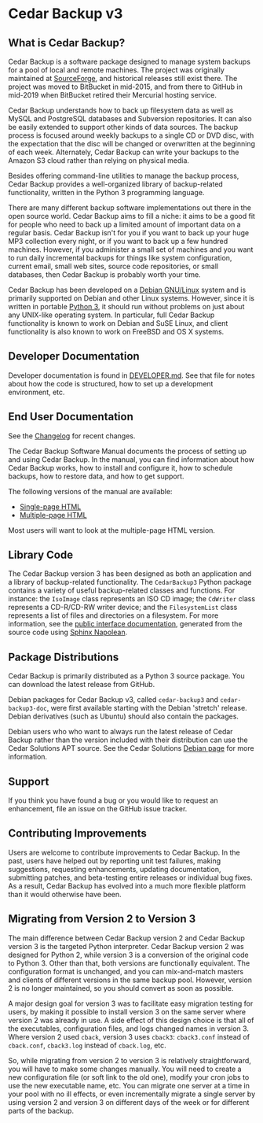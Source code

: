 # Cedar Backup v3

## What is Cedar Backup?

Cedar Backup is a software package designed to manage system backups for a pool
of local and remote machines. The project was originally maintained at 
[SourceForge](http://sourceforge.net/projects/cedar-backup/), 
and historical releases still exist there. The project was moved to BitBucket in
mid-2015, and from there to GitHub in mid-2019 when BitBucket retired their
Mercurial hosting service.

Cedar Backup understands how to back up filesystem data as well as MySQL and
PostgreSQL databases and Subversion repositories. It can also be easily extended 
to support other kinds of data sources.  The backup process is focused around 
weekly backups to a single CD or DVD disc, with the expectation that the disc 
will be changed or overwritten at the beginning of each week. Alternately, 
Cedar Backup can write your backups to the Amazon S3 cloud rather than relying 
on physical media.

Besides offering command-line utilities to manage the backup process, Cedar
Backup provides a well-organized library of backup-related functionality,
written in the Python 3 programming language.

There are many different backup software implementations out there in the open 
source world. Cedar Backup aims to fill a niche: it aims to
be a good fit for people who need to back up a limited amount of important data
on a regular basis. Cedar Backup isn't for you if you want to back
up your huge MP3 collection every night, or if you want to back up a few hundred
machines. However, if you administer a small set of machines and you want to
run daily incremental backups for things like system configuration, current
email, small web sites, source code repositories, or small databases, then 
Cedar Backup is probably worth your time.

Cedar Backup has been developed on a 
[Debian GNU/Linux](http://www.debian.org/)
system and is primarily supported on Debian and other Linux systems.
However, since it is written in portable 
[Python 3](http://www.python.org), it should run without problems on
just about any UNIX-like operating system. In particular, full Cedar
Backup functionality is known to work on Debian and SuSE Linux, and client 
functionality is also known to work on FreeBSD and OS X systems.

## Developer Documentation

Developer documentation is found in [DEVELOPER.md](DEVELOPER.md).  See that
file for notes about how the code is structured, how to set up a development
environment, etc.

## End User Documentation

See the [Changelog](https://github.com/cedarsolutions/cedar-backup3/blob/master/Changelog) for
recent changes.

The Cedar Backup Software Manual documents the process of setting up and using
Cedar Backup.  In the manual, you can find information about how Cedar Backup
works, how to install and configure it, how to schedule backups, how to restore
data, and how to get support.

The following versions of the manual are available:

* [Single-page HTML](https://cedarsolutions.github.io/cedar-backup3/docs/manual/manual.html)
* [Multiple-page HTML](https://cedarsolutions.github.io/cedar-backup3/docs/manual/index.html)

Most users will want to look at the multiple-page HTML version.

## Library Code

The Cedar Backup version 3 has been designed as both an application and a
library of backup-related functionality.  The `CedarBackup3` Python 
package contains a variety of useful backup-related classes and functions.  For
instance: the `IsoImage` class represents an ISO CD image;
the `CdWriter` class represents a CD-R/CD-RW writer device; and the
`FilesystemList` class represents a list of files and directories on a
filesystem.  For more information, see the 
[public interface documentation](https://cedarsolutions.github.io/cedar-backup3/docs/interface), 
generated from the source code using [Sphinx Napolean](http://www.sphinx-doc.org/en/stable/ext/napoleon.html).

## Package Distributions

Cedar Backup is primarily distributed as a Python 3 source package.  You can
download the latest release from GitHub.

Debian packages for Cedar Backup v3, called `cedar-backup3` and
`cedar-backup3-doc`, were first available starting with the Debian 'stretch'
release.  Debian derivatives (such as Ubuntu) should also contain the packages.

Debian users who who want to always run the latest release of Cedar Backup rather than the version 
included with their distribution can use the Cedar Solutions APT source.  See the Cedar Solutions 
[Debian page](http://software.cedar-solutions.com/debian.html) for more information.

## Support

If you think you have found a bug or you would like to request an enhancement,
file an issue on the GitHub issue tracker.

## Contributing Improvements

Users are welcome to contribute improvements to Cedar Backup.  In the past,
users have helped out by reporting unit test failures, making suggestions,
requesting enhancements, updating documentation, submitting patches, and
beta-testing entire releases or individual bug fixes.  As a result, Cedar
Backup has evolved into a much more flexible platform than it would otherwise
have been.

## Migrating from Version 2 to Version 3

The main difference between Cedar Backup version 2 and Cedar Backup version 3
is the targeted Python interpreter.  Cedar Backup version 2 was designed for
Python 2, while version 3 is a conversion of the original code to Python 3.
Other than that, both versions are functionally equivalent.  The configuration
format is unchanged, and you can mix-and-match masters and clients of different
versions in the same backup pool.  However, version 2 is no longer maintained, 
so you should convert as soon as possible.

A major design goal for version 3 was to facilitate easy migration testing for
users, by making it possible to install version 3 on the same server where
version 2 was already in use.  A side effect of this design choice is that all
of the executables, configuration files, and logs changed names in version 3.
Where version 2 used `cback`, version 3 uses `cback3`: `cback3.conf` instead of
`cback.conf`, `cback3.log` instead of `cback.log`, etc.

So, while migrating from version 2 to version 3 is relatively straightforward,
you will have to make some changes manually.  You will need to create a new
configuration file (or soft link to the old one), modify your cron jobs to use
the new executable name, etc.  You can migrate one server at a time in your
pool with no ill effects, or even incrementally migrate a single server by
using version 2 and version 3 on different days of the week or for different
parts of the backup.
